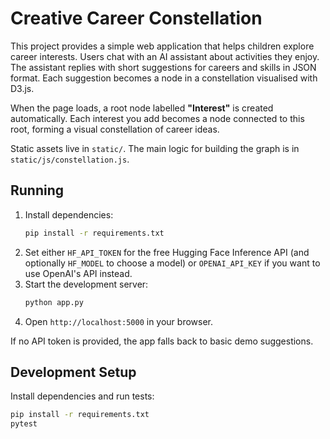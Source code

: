 # Creative Career Constellation

This project provides a simple web application that helps children explore career interests. Users chat with an AI assistant about activities they enjoy. The assistant replies with short suggestions for careers and skills in JSON format. Each suggestion becomes a node in a constellation visualised with D3.js.

When the page loads, a root node labelled **"Interest"** is created automatically. Each interest you add becomes a node connected to this root, forming a visual constellation of career ideas.

Static assets live in `static/`. The main logic for building the graph is in `static/js/constellation.js`.

## Running
1. Install dependencies:
   ```bash
   pip install -r requirements.txt
   ```
2. Set either `HF_API_TOKEN` for the free Hugging Face Inference API (and
   optionally `HF_MODEL` to choose a model) or `OPENAI_API_KEY` if you want to
   use OpenAI's API instead.
3. Start the development server:
   ```bash
   python app.py
   ```
4. Open `http://localhost:5000` in your browser.

If no API token is provided, the app falls back to basic demo suggestions.

## Development Setup
Install dependencies and run tests:

```bash
pip install -r requirements.txt
pytest
```
